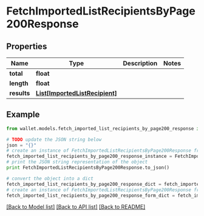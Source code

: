 # FetchImportedListRecipientsByPage200Response


## Properties

Name | Type | Description | Notes
------------ | ------------- | ------------- | -------------
**total** | **float** |  | 
**length** | **float** |  | 
**results** | [**List[ImportedListRecipient]**](ImportedListRecipient.md) |  | 

## Example

```python
from wallet.models.fetch_imported_list_recipients_by_page200_response import FetchImportedListRecipientsByPage200Response

# TODO update the JSON string below
json = "{}"
# create an instance of FetchImportedListRecipientsByPage200Response from a JSON string
fetch_imported_list_recipients_by_page200_response_instance = FetchImportedListRecipientsByPage200Response.from_json(json)
# print the JSON string representation of the object
print FetchImportedListRecipientsByPage200Response.to_json()

# convert the object into a dict
fetch_imported_list_recipients_by_page200_response_dict = fetch_imported_list_recipients_by_page200_response_instance.to_dict()
# create an instance of FetchImportedListRecipientsByPage200Response from a dict
fetch_imported_list_recipients_by_page200_response_form_dict = fetch_imported_list_recipients_by_page200_response.from_dict(fetch_imported_list_recipients_by_page200_response_dict)
```
[[Back to Model list]](../README.md#documentation-for-models) [[Back to API list]](../README.md#documentation-for-api-endpoints) [[Back to README]](../README.md)


